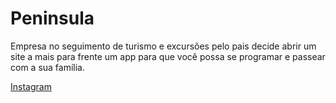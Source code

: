 # Peninsula
Empresa no seguimento de turismo e excursões pelo pais decide abrir um site a mais para frente um app para que você possa se programar e passear com a sua família.

[Instagram](https://instagram.com/peninsulatourbr?utm_medium=copy_link)
